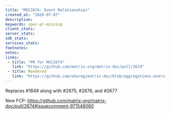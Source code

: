 ```yaml
---
title: "MSC2674: Event Relationships"
created_at: "2020-07-07"
description:
keywords: spec-pr-missing
client_stats:
server_stats:
sdk_stats:
services_stats:
footnotes:
notes:
links:
 - title: "PR for MSC2674"
   link: "https://github.com/matrix-org/matrix-doc/pull/2674"
 - title: Rendered
   link: "https://github.com/uhoreg/matrix-doc/blob/aggregations-overview/proposals/2674-event-relationships.md"
---
```


Replaces #1849 along with #2675, #2676, and #2677

New FCP: https://github.com/matrix-org/matrix-doc/pull/2674#issuecomment-971548060

